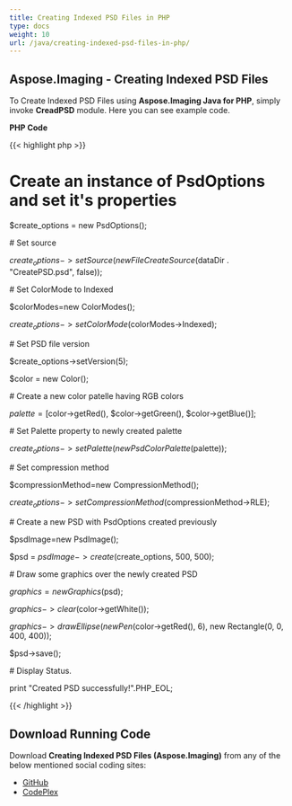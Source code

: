 ```yaml
---
title: Creating Indexed PSD Files in PHP
type: docs
weight: 10
url: /java/creating-indexed-psd-files-in-php/
---
```


## **Aspose.Imaging - Creating Indexed PSD Files**
To Create Indexed PSD Files using **Aspose.Imaging Java for PHP**, simply invoke **CreadPSD** module. Here you can see example code.

**PHP Code**

{{< highlight php >}}

 # Create an instance of PsdOptions and set it's properties

$create_options = new PsdOptions();

\# Set source

$create_options->setSource(new FileCreateSource($dataDir . "CreatePSD.psd", false));

\# Set ColorMode to Indexed

$colorModes=new ColorModes();

$create_options->setColorMode($colorModes->Indexed);

\# Set PSD file version

$create_options->setVersion(5);

$color = new Color();

\# Create a new color patelle having RGB colors

$palette = [$color->getRed(), $color->getGreen(), $color->getBlue()];

\# Set Palette property to newly created palette

$create_options->setPalette(new PsdColorPalette($palette));

\# Set compression method

$compressionMethod=new CompressionMethod();

$create_options->setCompressionMethod($compressionMethod->RLE);

\# Create a new PSD with PsdOptions created previously

$psdImage=new PsdImage();

$psd = $psdImage->create($create_options, 500, 500);

\# Draw some graphics over the newly created PSD

$graphics = new Graphics($psd);

$graphics->clear($color->getWhite());

$graphics->drawEllipse(new Pen($color->getRed(), 6), new Rectangle(0, 0, 400, 400));

$psd->save();

\# Display Status.

print "Created PSD successfully!".PHP_EOL;

{{< /highlight >}}
## **Download Running Code**
Download **Creating Indexed PSD Files (Aspose.Imaging)** from any of the below mentioned social coding sites:

- [GitHub](https://github.com/asposeimaging/Aspose.Imaging-for-Java/blob/master/Plugins/Aspose_Imaging_Java_for_PHP/src/aspose/imaging/ManagingPhotoshopFormats/CreadPSD.php)
- [CodePlex](https://asposeimagingjavaphp.codeplex.com/SourceControl/latest#src/aspose/imaging/ManagingPhotoshopFormats/CreadPSD.php)
